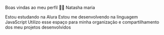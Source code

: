 Boas vindas ao meu perfil 💙💙
Natasha maria

Estou estudando na Alura
Estou me desenvolvendo na linguagem JavaScript
Utilizo esse espaço para minha organização e compartilhamento dos meu projetos desenvolvidos
